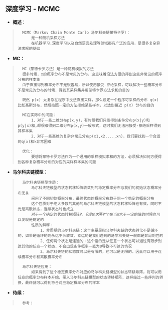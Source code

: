 ## 深度学习 - MCMC
- **概述**：
>       MCMC（Markov Chain Monte Carlo 马尔科夫链蒙特卡罗）：
>           是一种随机采样方法
>           在机器学习,深度学习以及自然语言处理等领域都有广泛的应用，是很多复杂算法求解的基础
>

- **MC：**
>       MC（蒙特卡罗方法）是一种随机模拟的方法
>       很多时候，x的概率分布不是常见的分布，这意味着没法方便的得到这些非常见的概率分布的样本集
>       由于直接得到概率分布不是很容易，所以使用接受-拒绝采样，可以解决一些概率分布不是常见的分布的时候，得到其采样集并用蒙特卡罗方法求和的目的
>
>       既然 p(x) 太复杂在程序中没法直接采样，那么设定一个程序可采样的分布 q(x) 比如高斯分布，然后按照一定的方法拒绝某些样本，以达到接近 p(x) 分布的目的
>
>       MC在实际中的问题：
>           1、对于一些二维分布p(x,y)，有时候我们只能得到条件分布p(x|y)和p(y|x)和,却很难得到二维分布p(x,y)一般形式，这时我们无法用接受-拒绝采样得到其样本集
>           2、对于一些高维的复杂非常见分布p(x1,x2,...,xn)，我们要找到一个合适的q(x)和k非常困难
>
>       优化：
>           要想将蒙特卡罗方法作为一个通用的采样模拟求和的方法，必须解决如何方便得到各种复杂概率分布的对应的采样样本集的问题
>

- **马尔科夫链模型：**
>       马尔科夫链模型性质：
>           马尔科夫链模型的状态转移矩阵收敛到的稳定概率分布与我们的初始状态概率分布无关
>           采用了不同初始概率分布，最终状态的概率分布趋于同一个稳定的概率分布
>           这个性质对于绝大多数的其他的马尔科夫链模型的状态转移矩阵也有效。同时不光是离散状态，连续状态时也成立
>           对于一个确定的状态转移矩阵P，它的n次幂P^n在当n大于一定的值的时候也可以发现是确定的
>           性质的解释：
>               1、非周期的马尔科夫链：这个主要是指马尔科夫链的状态转化不是循环的，如果是循环的则永远不会收敛。幸运的是我们遇到的马尔科夫链一般都是非周期性的
>               2、任何两个状态是连通的：这个指的是从任意一个状态可以通过有限步到达其他的任意一个状态，不会出现条件概率一直为0导致不可达的情况
>               3、马尔科夫链的状态数可以是有限的，也可以是无限的。因此可以用于连续概率分布和离散概率分布
>
>       马尔科夫链应用：
>           如果得到了这个稳定概率分布对应的马尔科夫链模型的状态转移矩阵，则可以用任意的概率分布样本开始，带入马尔科夫链模型的状态转移矩阵，这样经过一些序列的转换，最终就可以得到符合对应稳定概率分布的样本
>
>
>
>
>
>
>
>
>
>
>
>
>
>

- **待续：**
>       参考：
>
>
>
>
>
>
>
>
>
>
>
>
>
>
>
>
>
>
>
